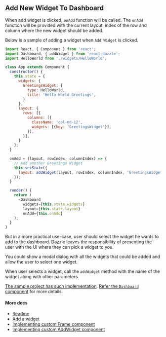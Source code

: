 ## Add New Widget To Dashboard

When add widget is clicked, `onAdd` function will be called. The `onAdd` function will be provided with the current layout, index of the row and column where the new widget should be added.

Below is a sample of adding a widget when `Add Widget` is clicked.

```javascript
import React, { Component } from 'react';
import Dashboard, { addWidget } from 'react-dazzle';
import HelloWorld from './widgets/HelloWorld';

class App extends Component {
  constructor() {
    this.state = {      
      widgets: {
        GreetingsWidget: {
          type: HelloWorld,
          title: 'Hello World Greetings',
        }
      },
      layout: {
        rows: [{
          columns: [{
            className: 'col-md-12',
            widgets: [{key: 'GreetingsWidget'}],
          }],
        }],
      }
    };
  }

  onAdd = (layout, rowIndex, columnIndex) => {
    // Add another Greetings Widget
    this.setState({
      layout: addWidget(layout, rowIndex, columnIndex, 'GreetingsWidget'),
    });
  }

  render() {
    return (
      <Dashboard
        widgets={this.state.widgets}
        layout={this.state.layout}
        onAdd={this.onAdd}        
    );
  }
}
```

But in a more practical use-case, user should select the widget he wants to add to the dashboard. Dazzle leaves the responsibility of presenting the user with the UI where they can pick a widget to you.

You could show a modal dialog with all the widgets that could be added and allow the user to select one widget.

When user selects a widget, call the `addWidget` method with the name of the widget along with other parameters.

[The sample project has such implementation](https://github.com/Raathigesh/Dazzle-Starter-Kit). [Refer the `Dashboard` component](https://github.com/Raathigesh/Dazzle-Starter-Kit/blob/master/src/components/Dashboard.jsx) for more details.

#### More docs
- [Readme](../README.md)
- [Add a widget](./AddWidget.md)
- [Implementing custom Frame component](./ImplementingACustomFrame.md)
- [Implementing custom AddWidget component](./ImplementingCustomAddWidgetButton.md)
